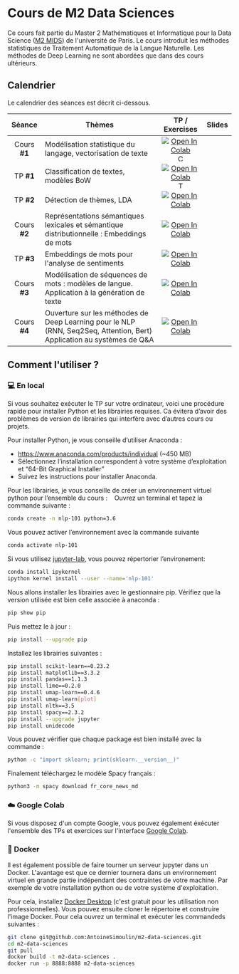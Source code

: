 
# Cours de M2 Data Sciences

Ce cours fait partie du Master 2 Mathématiques et Informatique pour la Data Science ([M2 MIDS](https://m2mids.github.io/m2mids/)) de l'université de Paris. Le cours introduit les méthodes statistiques de Traitement Automatique de la Langue Naturelle. Les méthodes de Deep Learning ne sont abordées que dans des cours ultérieurs.

## Calendrier

Le calendrier des séances est décrit ci-dessous.

| Séance | Thèmes | TP / Exercises | Slides |
|:---:|---|:---:|:---:|
| Cours **#1** |  Modélisation statistique du langage, vectorisation de texte | [![Open In Colab](https://colab.research.google.com/assets/colab-badge.svg)](https://colab.research.google.com/github/AntoineSimoulin/m2-data-sciences/blob/master/Cours%201%20-%20Mod%C3%A9lisation%20statistique%20du%20langage/Fr%C3%A9quences%20des%20mots.ipynb) <a download="Cours%201%20-%20Mod%C3%A9lisation%20statistique%20du%20langage/Fr%C3%A9quences%20des%20mots.ipynb" href="https://github.com/AntoineSimoulin/m2-data-sciences/raw/master/Cours%201%20-%20Mod%C3%A9lisation%20statistique%20du%20langage/Fr%C3%A9quences%20des%20mots.ipynb" title="Course1"><img alt="Course1" src="https://www.svgrepo.com/show/349485/python.svg" width="15" height="15"></a> | <a href="https://github.com/AntoineSimoulin/m2-data-sciences/tree/master/Cours%201%20-%20Mod%C3%A9lisation%20statistique%20du%20langage/Cours_1.pdf"> <img src=https://www.svgrepo.com/show/255820/ppt.svg width="15" height="15"></a> |
| TP **#1** | Classification de textes, modèles BoW | [![Open In Colab](https://colab.research.google.com/assets/colab-badge.svg)](https://colab.research.google.com/github/AntoineSimoulin/m2-data-sciences/blob/master/TP1%20-%20Apprentissage%20supervis%C3%A9%20pour%20le%20NLP/Classification.ipynb) <a download="TP1%20-%20Apprentissage%20supervisé%20pour%20le%20NLP/Classification.ipynb" href="https://github.com/AntoineSimoulin/m2-data-sciences/blob/master/TP1%20-%20Apprentissage%20supervis%C3%A9%20pour%20le%20NLP/Classification.ipynb" title="Course1"><img alt="Tp1" src="https://www.svgrepo.com/show/349485/python.svg" width="15" height="15"></a> | |
| TP **#2** | Détection de thèmes, LDA | [![Open In Colab](https://colab.research.google.com/assets/colab-badge.svg)](https://colab.research.google.com/github/AntoineSimoulin/m2-data-sciences/blob/master/TP2%20-%20Text%20Mining/TP2%20-%20Exploration%20de%20topics[COLAB].ipynb)| |
| Cours **#2** | Représentations sémantiques lexicales et sémantique distributionnelle : Embeddings de mots | [![Open In Colab](https://colab.research.google.com/assets/colab-badge.svg)](https://colab.research.google.com/github/AntoineSimoulin/m2-data-sciences/blob/master/Cours%202%20-%20Embeddings/Words%20Embeddings.ipynb)|  <a href="https://github.com/AntoineSimoulin/m2-data-sciences/tree/master/Cours%202%20-%20Embeddings/Cours_2.pdf"> <img src=https://www.svgrepo.com/show/255820/ppt.svg width="15" height="15"></a>  |
| TP **#3** | Embeddings de mots pour l'analyse de sentiments | [![Open In Colab](https://colab.research.google.com/assets/colab-badge.svg)](https://colab.research.google.com/github/AntoineSimoulin/m2-data-sciences/blob/master/TP3%20-%20Word%20Embeddings/EmojiFy[COLAB].ipynb)| |
| Cours **#3** | Modélisation de séquences de mots : modèles de langue. Application à la génération de texte | [![Open In Colab](https://colab.research.google.com/assets/colab-badge.svg)](https://colab.research.google.com/github/AntoineSimoulin/m2-data-sciences/blob/master/Cours%203%20-%20Language%20Models/Mod%C3%A8les%20de%20langues.ipynb) | <a href="https://github.com/AntoineSimoulin/m2-data-sciences/tree/master/Cours%203%20-%20Language%20Models/Cours_3.pdf"> <img src=https://www.svgrepo.com/show/255820/ppt.svg width="15" height="15"></a>  |
| Cours **#4** | Ouverture sur les méthodes de Deep Learning pour le NLP (RNN, Seq2Seq, Attention, Bert) Application au systèmes de Q&A | [![Open In Colab](https://colab.research.google.com/assets/colab-badge.svg)](https://colab.research.google.com/github/AntoineSimoulin/m2-data-sciences/blob/master/Cours%204%20-%20Introduction%20NLP%20%26%20Deep%20Learning/Bert_QA[COLAB].ipynb)|  <a href="https://github.com/AntoineSimoulin/m2-data-sciences/tree/master/Cours%204%20-%20Introduction%20NLP%20%26%20Deep%20Learning/Cours_4.pdf"> <img src=https://www.svgrepo.com/show/255820/ppt.svg width="15" height="15"></a>  |

## Comment l'utiliser ?

### 💻 En local

Si vous souhaitez exécuter le TP sur votre ordinateur, voici une procédure rapide pour installer Python et les librairies requises. Ca évitera d’avoir des problèmes de version de librairies qui interfère avec d’autres cours ou projets.

Pour installer Python, je vous conseille d’utiliser Anaconda :
* https://www.anaconda.com/products/individual (~450 MB)
* Sélectionnez l’installation correspondent à votre système d’exploitation et “64-Bit Graphical Installer”
* Suivez les instructions pour installer Anaconda.

Pour les librairies, je vous conseille de créer un environnement virtuel python pour l’ensemble du cours :
  
Ouvrez un terminal et tapez la commande suivante :
```bash
conda create -n nlp-101 python=3.6
```

Vous pouvez activer l’environnement avec la commande suivante
```bash
conda activate nlp-101
```

Si vous utilisez [jupyter-lab](https://jupyterlab.readthedocs.io/en/stable/), vous pouvez répertorier l’environement:

```bash
conda install ipykernel
ipython kernel install --user --name='nlp-101'
```

Nous allons installer les librairies avec le gestionnaire pip. Vérifiez que la version utilisée est bien celle associée à anaconda :
```bash
pip show pip
```
Puis mettez le à jour :
```bash
pip install --upgrade pip
```

Installez les librairies suivantes :
```bash
pip install scikit-learn==0.23.2
pip install matplotlib==3.3.2
pip install pandas==1.1.3
pip install lime==0.2.0
pip install umap-learn==0.4.6
pip install umap-learn[plot] 
pip install nltk==3.5
pip install spacy==2.3.2
pip install --upgrade jupyter
pip install unidecode
```

Vous pouvez vérifier que chaque package est bien installé avec la commande :
```bash
python -c "import sklearn; print(sklearn.__version__)"
```

Finalement téléchargez le modèle Spacy français :
```bash
python3 -m spacy download fr_core_news_md
```

### ☁️ Google Colab

Si vous disposez d'un compte Google, vous pouvez également éxécuter l'ensemble des TPs et exercices sur l'interface [Google Colab](https://colab.research.google.com/).

### 🐳 Docker

Il est également possible de faire tourner un serveur jupyter dans un Docker. L'avantage est que ce dernier tournera dans un environnement virtuel en grande partie indépendant des contraintes de votre machine. Par exemple de votre installation python ou de votre système d'exploitation.

Pour cela, installez [Docker Desktop](https://www.docker.com/products/docker-desktop) (c'est gratuit pour les utilisation non professionnelles). Vous pouvez ensuite cloner le répertoire et construire l'image Docker. Pour cela ouvrez un terminal et exécuter les commandeds suivantes :

```bash
git clone git@github.com:AntoineSimoulin/m2-data-sciences.git
cd m2-data-sciences
git pull
docker build -t m2-data-sciences .
docker run -p 8888:8888 m2-data-sciences
```
